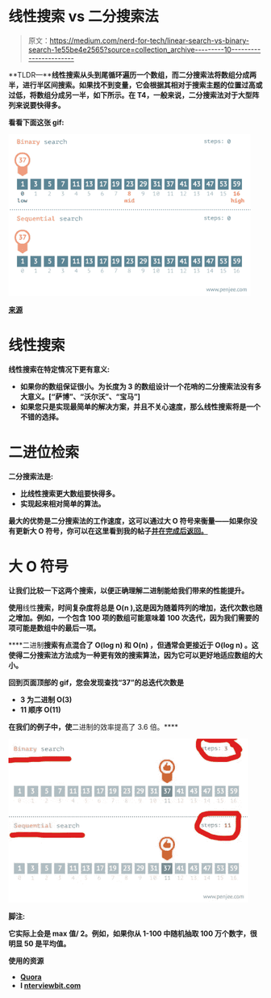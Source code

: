# 线性搜索 vs 二分搜索法

> 原文：<https://medium.com/nerd-for-tech/linear-search-vs-binary-search-1e55be4e2565?source=collection_archive---------10----------------------->

**TLDR—****线性搜索从头到尾循环遍历一个数组，而二分搜索法将数组分成两半，进行半区间搜索。如果找不到变量，它会根据其相对于搜索主题的位置过高或过低，将数组分成另一半，如下所示。在 T4，一般来说，二分搜索法对于大型阵列来说要快得多。**

**看看下面这张 gif:**

**![](img/a6bab85fba15863a3cc9d9fab3db329c.png)**

**[来源](https://www.interviewbit.com/courses/programming/topics/binary-search/)**

# **线性搜索**

**线性搜索在特定情况下更有意义:**

*   **如果你的数组保证很小。为长度为 3 的数组设计一个花哨的二分搜索法没有多大意义。[“萨博”、“沃尔沃”、“宝马”]**
*   **如果您只是实现最简单的解决方案，并且不关心速度，那么线性搜索将是一个不错的选择。**

# **二进位检索**

**二分搜索法是:**

*   **比线性搜索更大数组要快得多。**
*   **实现起来相对简单的算法。**

**最大的优势是二分搜索法的工作速度，这可以通过大 O 符号来衡量——如果你没有更新大 O 符号，你可以在这里看到我的帖子[并在完成后返回。](https://medium.com/r?url=https%3A%2F%2Fdanleitch.medium.com%2Fbig-o-notation-basics-for-web-developers-af02ec3b89f)**

# **大 O 符号**

**让我们比较一下这两个搜索，以便正确理解二进制能给我们带来的性能提升。**

**使用**线性**搜索，时间复杂度将总是 O(n ),这是因为随着阵列的增加，迭代次数也随之增加。例如，一个包含 100 项的数组可能意味着 100 次迭代，因为我们需要的项可能是数组中的最后一项。**

****二进制**搜索有点混合了 **O(log n)** 和 **O(n)** ，但通常会更接近于 **O(log n)** 。这使得二分搜索法方法成为一种更有效的搜索算法，因为它可以更好地适应数组的大小。**

**回到页面顶部的 gif，您会发现查找“37”的总迭代次数是**

*   **3 为二进制 **O(3)****
*   **11 顺序 **O(11)****

**在我们的例子中，使**二进制的效率提高了 3.6 倍。****

**![](img/31e8af29dab3a58f7d85dd33a1b74b3e.png)**

****脚注:****

**它实际上会是 max 值/ 2。例如，如果你从 1-100 中随机抽取 100 万个数字，很明显 50 是平均值。**

****使用的资源****

*   **[Quora](https://qr.ae/pNzzm5)**
*   **I [nterviewbit.com](https://www.interviewbit.com/courses/programming/topics/binary-search/)**